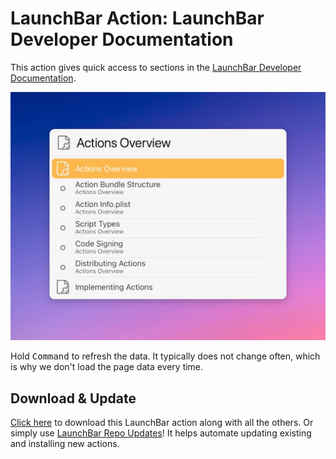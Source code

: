 # LaunchBar Action: LaunchBar Developer Documentation

This action gives quick access to sections in the [LaunchBar Developer Documentation](https://developer.obdev.at/resources/documentation/launchbar-developer-documentation/#/welcome).

<img src="01.jpg" width="638"/>

Hold <kbd>Command</kbd> to refresh the data. It typically does not change often, which is why we don't load the page data every time.

## Download & Update

[Click here](https://github.com/Ptujec/LaunchBar/archive/refs/heads/master.zip) to download this LaunchBar action along with all the others. Or simply use [LaunchBar Repo Updates](https://github.com/Ptujec/LaunchBar/tree/master/LB-Repo-Updates#launchbar-repo-updates-action)! It helps automate updating existing and installing new actions.
